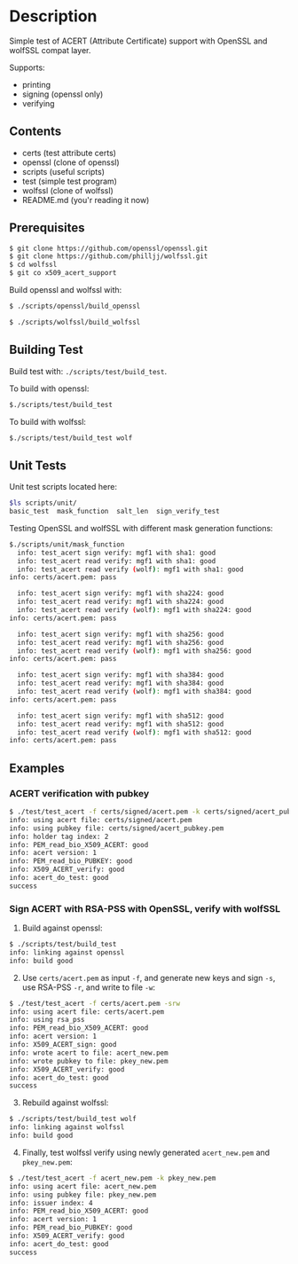 # Description

Simple test of ACERT (Attribute Certificate) support with OpenSSL
and wolfSSL compat layer.

Supports:

- printing
- signing (openssl only)
- verifying

## Contents

- certs (test attribute certs)
- openssl (clone of openssl)
- scripts (useful scripts)
- test (simple test program)
- wolfssl (clone of wolfssl)
- README.md (you'r reading it now)

## Prerequisites

```sh
$ git clone https://github.com/openssl/openssl.git
$ git clone https://github.com/philljj/wolfssl.git
$ cd wolfssl
$ git co x509_acert_support
```

Build openssl and wolfssl with:

```sh
$ ./scripts/openssl/build_openssl
```

```sh
$ ./scripts/wolfssl/build_wolfssl
```

## Building Test

Build test with: `./scripts/test/build_test`.

To build with openssl:
```sh
$./scripts/test/build_test
```

To build with wolfssl:

```sh
$./scripts/test/build_test wolf
```

## Unit Tests

Unit test scripts located here:
```sh
$ls scripts/unit/
basic_test  mask_function  salt_len  sign_verify_test
```

Testing OpenSSL and wolfSSL with different mask generation functions:

```sh
$./scripts/unit/mask_function 
  info: test_acert sign verify: mgf1 with sha1: good
  info: test_acert read verify: mgf1 with sha1: good
  info: test_acert read verify (wolf): mgf1 with sha1: good
info: certs/acert.pem: pass

  info: test_acert sign verify: mgf1 with sha224: good
  info: test_acert read verify: mgf1 with sha224: good
  info: test_acert read verify (wolf): mgf1 with sha224: good
info: certs/acert.pem: pass

  info: test_acert sign verify: mgf1 with sha256: good
  info: test_acert read verify: mgf1 with sha256: good
  info: test_acert read verify (wolf): mgf1 with sha256: good
info: certs/acert.pem: pass

  info: test_acert sign verify: mgf1 with sha384: good
  info: test_acert read verify: mgf1 with sha384: good
  info: test_acert read verify (wolf): mgf1 with sha384: good
info: certs/acert.pem: pass

  info: test_acert sign verify: mgf1 with sha512: good
  info: test_acert read verify: mgf1 with sha512: good
  info: test_acert read verify (wolf): mgf1 with sha512: good
info: certs/acert.pem: pass
```

## Examples

### ACERT verification with pubkey

```sh
$ ./test/test_acert -f certs/signed/acert.pem -k certs/signed/acert_pubkey.pem
info: using acert file: certs/signed/acert.pem
info: using pubkey file: certs/signed/acert_pubkey.pem
info: holder tag index: 2
info: PEM_read_bio_X509_ACERT: good
info: acert version: 1
info: PEM_read_bio_PUBKEY: good
info: X509_ACERT_verify: good
info: acert_do_test: good
success
```
### Sign ACERT with RSA-PSS with OpenSSL, verify with wolfSSL

1. Build against openssl:

```sh
$ ./scripts/test/build_test
info: linking against openssl
info: build good
```

2. Use `certs/acert.pem` as input `-f`, and generate new keys and sign `-s`,
   use RSA-PSS `-r`, and write to file `-w`:

```sh
$ ./test/test_acert -f certs/acert.pem -srw
info: using acert file: certs/acert.pem
info: using rsa_pss
info: PEM_read_bio_X509_ACERT: good
info: acert version: 1
info: X509_ACERT_sign: good
info: wrote acert to file: acert_new.pem
info: wrote pubkey to file: pkey_new.pem
info: X509_ACERT_verify: good
info: acert_do_test: good
success
```

3. Rebuild against wolfssl:

```sh
$ ./scripts/test/build_test wolf
info: linking against wolfssl
info: build good
```

4. Finally, test wolfssl verify using newly generated `acert_new.pem` and
   `pkey_new.pem`:
```sh
$ ./test/test_acert -f acert_new.pem -k pkey_new.pem
info: using acert file: acert_new.pem
info: using pubkey file: pkey_new.pem
info: issuer index: 4
info: PEM_read_bio_X509_ACERT: good
info: acert version: 1
info: PEM_read_bio_PUBKEY: good
info: X509_ACERT_verify: good
info: acert_do_test: good
success
```
